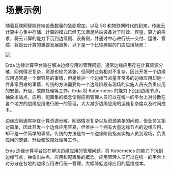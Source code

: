 # 场景示例

随着互联网智能终端设备数量的急剧增加，以及 5G 和物联网时代的到来，传统云计算中心集中存储、计算的模式已经无法满足终端设备对于时效、容量、算力的需求，将云计算的能力下沉到边缘侧、设备侧，并通过中心进行统一交付、运维、管控，将是云计算的重要发展趋势，以下是一个比较典型的门店应用场景： 

![](http://terminus-paas.oss-cn-hangzhou.aliyuncs.com/paas-doc/2021/07/01/6395c2d2-7e26-4735-a422-16512d4638ce.jpg)

Erda 边缘计算平台旨在解决边缘应用的管理问题，通常边缘应用存在计算资源分散，网络情况复杂，资源也较为紧张，但同时业务相对不复杂，因此开发一个边缘应用通常是一个很容易的事情，但是维护一个边缘节点量非常多的边缘应用却是一件非常困难的事情，传统的方法需要每一个边缘阶段有现场的实施人员去负责应用的安装，升级，故障处理等工作。Erda 将 Kubernetes 的能力下沉到边缘节点，抽象出站点，应用，配置集的概念使得应用管理人员可以在统一的平台上对分散在各个地方的边缘应用进行统一的管理，大大减少边缘应用的运维复杂度以及时间成本。



边缘应用通常存在计算资源分散、网络情况复杂以及资源紧张的问题，但业务又相对简单，因此开发一个边缘应用容易，但维护一个拥有大量边缘节点的边缘应用，却不是一件简单的事情。传统的方法是每一个边缘阶段指派实施人员到现场，负责应用的安装、升级和故障处理等工作。

Erda 边缘计算平台旨在解决边缘应用的管理问题，将 Kubernetes 的能力下沉到边缘节点，抽象出站点、应用和配置集的概念。应用管理人员可以在统一的平台上对分散在各地的边缘应用进行统一管理，大幅降低边缘应用的运维成本。

